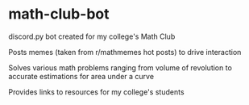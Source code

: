 # math-club-bot
discord.py bot created for my college's Math Club

Posts memes (taken from r/mathmemes hot posts) to drive interaction

Solves various math problems ranging from volume of revolution to accurate estimations for area under a curve

Provides links to resources for my college's students
